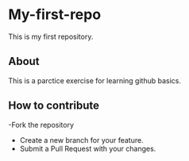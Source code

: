 # My-first-repo
This is my first repository.

## About
This is a parctice exercise for learning github basics.

## How to contribute

-Fork the repository
- Create a new branch for your feature.
- Submit a Pull Request with your changes.  

